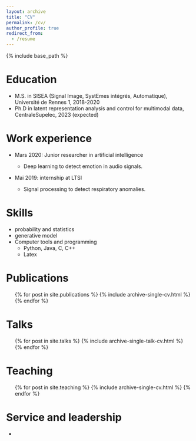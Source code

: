 ```yaml
---
layout: archive
title: "CV"
permalink: /cv/
author_profile: true
redirect_from:
  - /resume
---
```


{% include base_path %}

Education
======
* M.S. in SISEA (Signal Image, SystEmes intégrés, Automatique), Université de Rennes 1, 2018-2020
* Ph.D in latent representation analysis and control for multimodal data, CentraleSupelec, 2023 (expected)

Work experience
======
* Mars 2020: Junior researcher in artificial intelligence
  * Deep learning to detect emotion in audio signals.


* Mai 2019: internship at LTSI
  * Signal processing to detect respiratory anomalies.


  
Skills
======
* probability and statistics
* generative model
* Computer tools and programming
  * Python, Java, C, C++
  * Latex

Publications
======
  <ul>{% for post in site.publications %}
    {% include archive-single-cv.html %}
  {% endfor %}</ul>
  
Talks
======
  <ul>{% for post in site.talks %}
    {% include archive-single-talk-cv.html %}
  {% endfor %}</ul>
  
Teaching
======
  <ul>{% for post in site.teaching %}
    {% include archive-single-cv.html %}
  {% endfor %}</ul>
  
Service and leadership
======
* 

